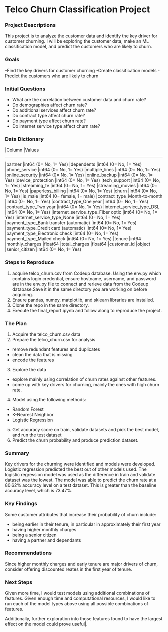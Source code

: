 # Telco Churn Classification Project

### Project Descriptions
This project is to analyze the customer data and identify the key driver for customer churning. 
I will be exploring the customer data, make an ML classification model, and predict the customers who are likely to churn.

###  Goals
-Find the key drivers for customer churning
-Create classification models
-Predict the customers who are likely to churn

### Initial Questions

- What are the correlation between customer data and churn rate?
- Do demographies affect churn rate?
- Do additional services affect churn rate?
- Do contract type affect churn rate?
- Do payment type affect churn rate?
- Do internet service type affect churn rate?


### Data Dictionary
|Column                                  |Values
------                                  ------ 
|partner                                 |int64 (0= No, 1= Yes)
|dependents                              |int64 (0= No, 1= Yes)
|phone_service                           |int64 (0= No, 1= Yes)
|multiple_lines                          |int64 (0= No, 1= Yes)
|online_security                         |int64 (0= No, 1= Yes)
|online_backup                           |int64 (0= No, 1= Yes)
|device_protection                       |int64 (0= No, 1= Yes)
|tech_support                            |int64 (0= No, 1= Yes)
|streaming_tv                            |int64 (0= No, 1= Yes)
|streaming_movies                        |int64 (0= No, 1= Yes)
|paperless_billing                       |int64 (0= No, 1= Yes)
|churn                                   |int64 (0= No, 1= Yes)
|is_male                                 |int64 (0= female, 1= male)
|contract_type_Month-to-month            |int64 (0= No, 1= Yes)
|contract_type_One year                  |int64 (0= No, 1= Yes)
|contract_type_Two year                  |int64 (0= No, 1= Yes)
|internet_service_type_DSL               |int64 (0= No, 1= Yes)
|internet_service_type_Fiber optic       |int64 (0= No, 1= Yes)
|internet_service_type_None              |int64 (0= No, 1= Yes)
|payment_type_Bank transfer (automatic)  |int64 (0= No, 1= Yes)
|payment_type_Credit card (automatic)    |int64 (0= No, 1= Yes)
|payment_type_Electronic check           |int64 (0= No, 1= Yes)
|payment_type_Mailed check               |int64 (0= No, 1= Yes)
|tenure                                  |int64
|monthly_charges                         |float64
|total_charges                           |float64
|customer_id                             |object
|senior_citizen                          |int64 (0= No, 1= Yes)

### Steps to Reproduce

1. acquire telco_churn.csv from Codeup database. Using the env.py which contains login credential, ensure hostname, username, and password are in the env.py file to connect and rerieve data from the Codeup database.Save it in the same directory you are working on before acquiring.
2. Ensure pandas, numpy, matplotlib, and sklearn libraries are installed.
3. Clone the repo in the same directory.
4. Execute the final_report.ipynb and follow along to reproduce the project.


### The Plan

1. Acquire the telco_churn.csv data
2. Prepare the telco_churn.csv for analysis
- remove redundant features and duplicates
- clean the data that is missing
- encode the features 
3. Explore the data
- explore mainly using correlation of churn rates against other features.
- come up with key drivers for churning, mainly the ones with high churn rate.
4. Model using the following methods:
- Random Forest
- K-Nearest Neighbor
- Logistic Regression
5. Get accuracy score on train, validate datasets and pick the best model, and run the test dataset
6. Predict the churn probability and produce prediction dataset.

### Summary
Key drivers for the churning were identified and models were developed. Logistic regression predicted the best out of other models used. The logistic regression model was used as the difference in train and validate dataset was the lowest. The model was able to predict the churn rate at a 80.62% accuracy level on a test dataset. This is greater than the baseline accuracy level, which is 73.47%.

### Key Findings

Some customer attributes that increase their probability of churn include:
- being earlier in their tenure, in particular in approximately their first year
- having higher monthly charges
- being a senior citizen
- having a partner and dependants

### Recommendations

Since higher monthly charges and early tenure are major drivers of churn, consider offering discounted reates in the first year of tenure. 

### Next Steps

Given more time, I would test models using additional combinations of features. Given enough time and computational resources, I would like to run each of the model types above using all possible combinations of features. 

Additionally, further exploration into those features found to have the largest effect on the model could prove useful|.